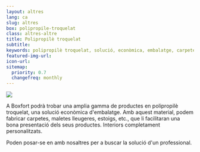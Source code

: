 ```yaml
---
layout: altres
lang: ca
slug: altres
box: polipropile-troquelat
class: altres-altre
title: Polipropilè troquelat
subtitle:
keywords: polipropilè troquelat, solució, econòmica, embalatge, carpetes, maletes lleugeres, estoigs
featured-img-url:
icon-url: 
sitemap:
  priority: 0.7
  changefreq: monthly
--- 
```


 	
<p class="text-center"><img src="{{ site.base_url }}/assets/img/01-thumbnail-box-fort-altres-polipropile-troquelat.jpg"></p>

A Boxfort podrà trobar una amplia gamma de productes en polipropilè troquelat, una solució econòmica d'embalatge.
Amb aquest material, podem fabricar carpetes, maletes lleugeres, estoigs, etc., que li facilitaran una bona presentació dels seus productes.
Interiors completament personalitzats.

Poden posar-se en amb nosaltres per a buscar la solució d'un professional.